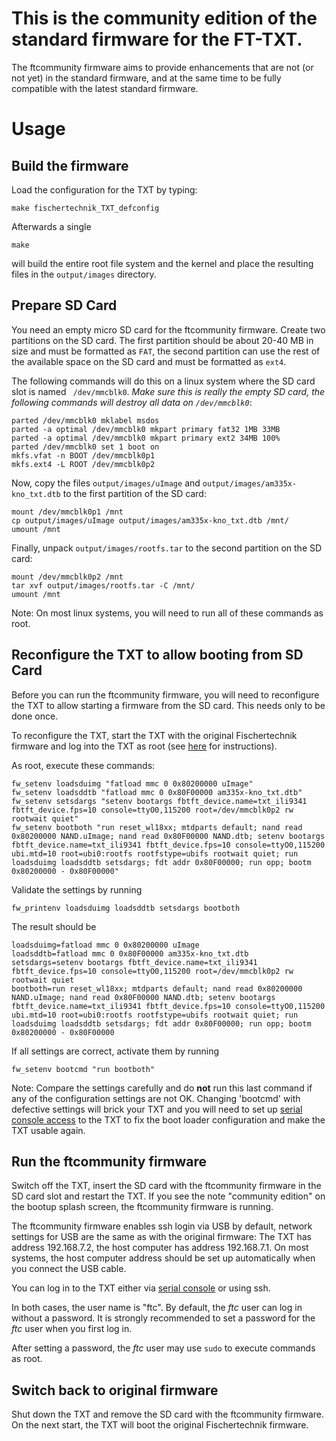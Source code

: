 # This is the community edition of the standard firmware for the FT-TXT.

The ftcommunity firmware aims to provide enhancements that are not (or not yet) in the standard firmware, and at the same time to be fully compatible with the latest standard firmware.

# Usage

## Build the firmware

Load the configuration for the TXT by typing:

```
make fischertechnik_TXT_defconfig
```

Afterwards a single

```
make
```

will build the entire root file system and the kernel and place the resulting files in the `output/images` directory.

## Prepare SD Card

You need an empty micro SD card for the ftcommunity firmware. Create two partitions on the SD card. The first partition should be about 20-40 MB in size and must be formatted as `FAT`, the second partition can use the rest of the available space on the SD card and must be formatted as `ext4`.

The following commands will do this on a linux system where the SD card slot is named `
/dev/mmcblk0`. *Make sure this is really the empty SD card, the following commands will destroy all data on `/dev/mmcblk0`*:

```
parted /dev/mmcblk0 mklabel msdos
parted -a optimal /dev/mmcblk0 mkpart primary fat32 1MB 33MB
parted -a optimal /dev/mmcblk0 mkpart primary ext2 34MB 100%
parted /dev/mmcblk0 set 1 boot on
mkfs.vfat -n BOOT /dev/mmcblk0p1
mkfs.ext4 -L ROOT /dev/mmcblk0p2
```

Now, copy the files `output/images/uImage` and `output/images/am335x-kno_txt.dtb` to the first partition of the SD card:
```
mount /dev/mmcblk0p1 /mnt
cp output/images/uImage output/images/am335x-kno_txt.dtb /mnt/
umount /mnt
```

Finally, unpack `output/images/rootfs.tar` to the second partition on the SD card:
```
mount /dev/mmcblk0p2 /mnt
tar xvf output/images/rootfs.tar -C /mnt/
umount /mnt
```

Note: On most linux systems, you will need to run all of these commands as root.

## Reconfigure the TXT to allow booting from SD Card

Before you can run the ftcommunity firmware, you will need to reconfigure the TXT to allow starting a firmware from the SD card. This needs only to be done once.

To reconfigure the TXT, start the TXT with the original Fischertechnik firmware and log into the TXT as root (see [here](http://www.fischertechnik.de/PortalData/1/Resources/downloads/documents/TXT_Security_Information.pdf) for instructions).

As root, execute these commands:
```
fw_setenv loadsduimg "fatload mmc 0 0x80200000 uImage"
fw_setenv loadsddtb "fatload mmc 0 0x80F00000 am335x-kno_txt.dtb"
fw_setenv setsdargs "setenv bootargs fbtft_device.name=txt_ili9341 fbtft_device.fps=10 console=ttyO0,115200 root=/dev/mmcblk0p2 rw rootwait quiet"
fw_setenv bootboth "run reset_wl18xx; mtdparts default; nand read 0x80200000 NAND.uImage; nand read 0x80F00000 NAND.dtb; setenv bootargs fbtft_device.name=txt_ili9341 fbtft_device.fps=10 console=ttyO0,115200 ubi.mtd=10 root=ubi0:rootfs rootfstype=ubifs rootwait quiet; run loadsduimg loadsddtb setsdargs; fdt addr 0x80F00000; run opp; bootm 0x80200000 - 0x80F00000"
```

Validate the settings by running
```
fw_printenv loadsduimg loadsddtb setsdargs bootboth
```

The result should be
```
loadsduimg=fatload mmc 0 0x80200000 uImage
loadsddtb=fatload mmc 0 0x80F00000 am335x-kno_txt.dtb
setsdargs=setenv bootargs fbtft_device.name=txt_ili9341 fbtft_device.fps=10 console=ttyO0,115200 root=/dev/mmcblk0p2 rw rootwait quiet
bootboth=run reset_wl18xx; mtdparts default; nand read 0x80200000 NAND.uImage; nand read 0x80F00000 NAND.dtb; setenv bootargs fbtft_device.name=txt_ili9341 fbtft_device.fps=10 console=ttyO0,115200 ubi.mtd=10 root=ubi0:rootfs rootfstype=ubifs rootwait quiet; run loadsduimg loadsddtb setsdargs; fdt addr 0x80F00000; run opp; bootm 0x80200000 - 0x80F00000
```


If all settings are correct, activate them by running

```
fw_setenv bootcmd "run bootboth"
```

Note: Compare the settings carefully and do **not** run this last command if any of the configuration settings are not OK. Changing 'bootcmd' with defective settings will brick your TXT and you will need to set up [serial console access](https://github.com/ftCommunity/ftcommunity-TXT/wiki/Serial-Console) to the TXT to fix the boot loader configuration and make the TXT usable again.

## Run the ftcommunity firmware

Switch off the TXT, insert the SD card with the ftcommunity firmware in the SD card slot and restart the TXT. If you see the note "community edition" on the bootup splash screen, the ftcommunity firmware is running.

The ftcommunity firmware enables ssh login via USB by default, network settings for USB are the same as with the original firmware: The TXT has address 192.168.7.2, the host computer has address 192.168.7.1. On most systems, the host computer address should be set up automatically when you connect the USB cable.

You can log in to the TXT either via [serial console](https://github.com/ftCommunity/ftcommunity-TXT/wiki/Serial-Console) or using ssh. 

In both cases, the user name is "ftc". By default, the *ftc* user can log in without a password. It is strongly recommended to set a password for the *ftc* user when you first log in.

After setting a password, the *ftc* user may use `sudo` to execute commands as root.

## Switch back to original firmware

Shut down the TXT and remove the SD card with the ftcommunity firmware. On the next start, the TXT will boot the original Fischertechnik firmware.
